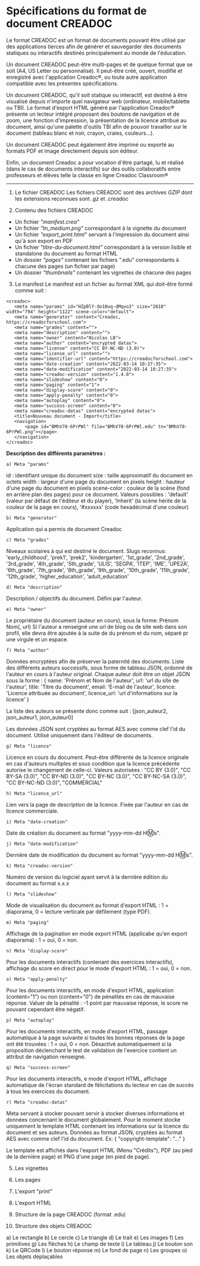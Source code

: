 # Spécifications du format de document CREADOC

Le format CREADOC est un format de documents pouvant être utilisé par des applications tierces afin de générer et sauvegarder des documents statiques ou interactifs destinés principalement au monde de l'éducation.

Un document CREADOC peut-être multi-pages et de quelque format que se soit (A4, US Letter ou personnalisé).
Il peut-être créé, ouvert, modifié et enregistré avec l'application Creadoc®, ou toute autre application compatible avec les présentes spécifications.

Un document CREADOC, qu'il soit statique ou interactif, est destiné à être visualisé depuis n'importe quel navigateur web (ordinateur, mobile/tablette ou TBI). Le format d'export HTML généré par l'application Creadoc® présente un lecteur intégré proposant des boutons de navigation et de zoom, une fonction d'impression, la présentation de la licence attribué au document, ainsi qu'une palette d'outils TBI afin de pouvoir travailler sur le document (tableau blanc et noir, crayon, craies, couleurs...).

Un document CREADOC peut également être imprimé ou exporté au formats PDF et image directement depuis son éditeur.

Enfin, un document Creadoc a pour vocation d'être partagé, lu et réalisé (dans le cas de documents interactifs) sur des outils collaboratifs entre professeurs et élèves telle la classe en ligne Creadoc Classroom®
___


1) Le fichier CREADOC
Les fichiers CREADOC sont des archives *GZIP* dont les extensions reconnues sont *.gz* et *.creadoc*

2) Contenu des fichiers CREADOC
 - Un fichier *"manifest.crea"*
 - Un fichier *"tn_medium.png"* correspondant à la vignette du document
 - Un fichier *"export_print.html"* servant à l'impression du document ainsi qu'à son export en PDF
 - Un fichier *"titre-du-document.html"* correspondant à la version lisible et standalone du document au format HTML
 - Un dossier *"pages"* contenant les fichiers ".edu" correspondants à chacune des pages (un fichier par page)
 - Un dossier *"thumbnails"* contenant les vignettes de chacune des pages
 
 3) Le manifest
 Le manifest est un fichier au format XML qui doit-être formé comme suit :
 ```
 <creadoc>
	<meta name="params" id="HZpBlY-do10uq-dMqvo3" size="2618" width="794" height="1122" scene-color="default">
	<meta name="generator" content="Creadoc, https://creadocforschool.com">
	<meta name="grades" content="">
	<meta name="description" content="">
	<meta name="owner" content="Nicolas LB">
	<meta name="author" content="encrypted datas">
	<meta name="license" content="CC BY-NC-ND (3.0)">
	<meta name="license_url" content="">
	<meta name="identifier-url" content="https://creadocforschool.com">
	<meta name="date-creation" content="2022-03-14 10:27:35">
	<meta name="date-modification" content="2022-03-14 10:27:35">
	<meta name="creadoc-version" content="1.4.0">
	<meta name="slideshow" content="0">
	<meta name="paging" content="1">
	<meta name="display-score" content="0">
	<meta name="apply-penalty" content="0">
	<meta name="autoplay" content="0">
	<meta name="success-screen" content="0">
	<meta name="creadoc-datas" content="encrypted datas">
	<title>Nouveau document - Import</title>
	<navigation>
		<page id="BMhV78-6PrPWl" file="BMhV78-6PrPWl.edu" tn="BMhV78-6PrPWl.png"></page>
	</navigation>
</creadoc>
```
**Description des différents paramètres :**

	a) Meta "params"
id : identifiant unique du document
size : taille approximatif du document en octets
width : largeur d'une page du document en pixels
height : hauteur d'une page du document en pixels
scene-color : couleur de la scène (fond en arrière plan des pages) pour ce document. Valeurs possibles : 'default' (valeur par défaut de l'éditeur et du player), 'Inherit' (la scène hérite de la couleur de la page en cours), '#xxxxxx' (code hexadécimal d'une couleur)

	b) Meta "generator"
Application qui a permis de document Creadoc

	c) Meta "grades"
Niveaux scolaires à qui est destiné le document.
Slugs reconnus: 'early_childhood', 'prek1', 'prek2', 'kindergarten', '1st_grade', '2nd_grade', '3rd_grade', '4th_grade', '5th_grade', 'ULIS', 'SEGPA', 'ITEP', 'IME', 'UPE2A', '6th_grade', '7th_grade', '8th_grade', '9th_grade', '10th_grade', '11th_grade', '12th_grade', 'higher_education', 'adult_education'

	d) Meta "description"
Description / objectifs du document. Défini par l'auteur.

	e) Meta "owner"
Le propriétaire du document (auteur en cours), sous la forme: Prénom Nom(, url)
Si l'auteur a renseigné une url de blog ou de site web dans son profil, elle devra être ajoutée à la suite de du prénom et du nom, séparé pr une virgule et un espace.

	f) Meta "author"
Données encryptées afin de préserver la paternité des documents.
Liste des différents auteurs successifs, sous forme de tableau JSON, ordonné de l'auteur en cours à l'auteur original.
Chaque auteur doit être un objet JSON sous la forme :
{
	name: 'Prénom et Nom de l'auteur',
	url: 'url du site de l'auteur',
	title: 'Titre du document',
	email: 'E-mail de l'auteur',
	licence: 'Licence attribuée au document',
	licence_url: 'url d'informations sur la licence'
}

La liste des auteurs se présente donc comme suit :
[json_auteur2, json_auteur1, json_auteur0]

Les données JSON sont cryptées au format AES avec comme clef l'id du document.
Utilisé uniquement dans l'éditeur de documents.
	
	g) Meta "licence"
Licence en cours du document. Peut-être différente de la licence originale en cas d'auteurs multiples et sous condition que la licence précédente autorise le changement de celle-ci.
Valeurs autorisées :
"CC BY (3.0)", "CC BY-SA (3.0)", "CC BY-ND (3.0)", "CC BY-NC (3.0)", "CC BY-NC-SA (3.0)", "CC BY-NC-ND (3.0)", "COMMERCIAL"

	h) Meta "licence_url"
Lien vers la page de description de la licence. Fixée par l'auteur en cas de licence commerciale.

	i) Meta "date-creation"
Date de création du document au format "yyyy-mm-dd H:m:s".
	
	j) Meta "date-modification"
Dernière date de modification du document au format "yyyy-mm-dd H:m:s".

	k) Meta "creadoc-version"
Numéro de version du logiciel ayant servit à la dernière édition du document au format x.x.x
	
	l) Meta "slideshow"
Mode de visualisation du document au format d'export HTML : 1 = diaporama, 0 = lecture verticale par défilement (type PDF).

	m) Meta "paging"
Affichage de la pagination en mode export HTML (applicabe qu'en export diaporama) : 1 = oui, 0 = non.

	n) Meta "display-score"
Pour les documents interactifs (contenant des exercices interactifs), affichage du score en direct pour le mode d'export HTML : 1 = oui, 0 = non.

	o) Meta "apply-penalty"
Pour les documents interactifs, en mode d'export HTML, application (content="1") ou non (content="0") de pénalités en cas de mauvaise réponse.
Valuer de la pénalité : -1 point par mauvaise réponse, le score ne pouvant cependant être négatif.

	p) Meta "autoplay"
Pour les documents interactifs, en mode d'export HTML, passage automatique à la page suivante si toutes les bonnes réponses de la page ont été trouvées : 1 = oui, 0 = non.
Désactivé automatiquement si la proposition déclenchant le test de validation de l'exercice contient un attribut de navigation renseigné.

	q) Meta "success-screen"
Pour les documents interactifs, e mode d'export HTML, affichage automatique de l'écran standard de félicitations du lecteur en cas de succès à tous les exercices du document.

	r) Meta "creadoc-datas"
Meta servant à stocker pouvant servir à stocker diverses informations et données concernant le document globalement.
Pour le moment stocke uniquement le template HTML contenant les informations sur la licence du document et ses auteurs.
Données au format JSON, cryptées au format AES avec comme clef l'id du document.
Ex: {
		"copyright-template": "..."
	}

Le template est affichés dans l'export HTML (Menu "Crédits"), PDF (au pied de la dernière page) et PNG d'une page (en pied de page).


 
 5) Les vignettes
 
 6) Les pages
 
 7) L'export "print"
 
 8) L'export HTML
 
 9) Structure de la page CREADOC (format .edu)
 
 10) Structure des objets CREADOC
 
  a) Le rectangle
  b) Le cercle
  c) Le triangle
  d) Le trait
  e) Les images
  f) Les primitives
  g) Les flèches
  h) Le champ de texte
  i) Le tableau
  j) Le bouton son
  k) Le QRCode
  l) Le bouton réponse
  m) Le fond de page
  n) Les groupes
  o) Les objets déplaçables
